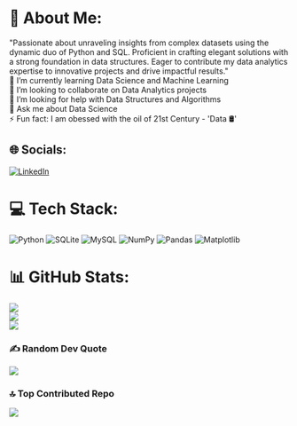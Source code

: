 # 💫 About Me:
"Passionate about unraveling insights from complex datasets using the dynamic duo of Python and SQL. Proficient in crafting elegant solutions with a strong foundation in data structures. Eager to contribute my data analytics expertise to innovative projects and drive impactful results."<br>🌱 I’m currently learning Data Science and Machine Learning<br>👯 I’m looking to collaborate on Data Analytics projects<br>🤝 I’m looking for help with Data Structures and Algorithms<br>💬 Ask me about Data Science<br>⚡ Fun fact: I am obessed with the oil of 21st Century - 'Data 🛢️'


## 🌐 Socials:
[![LinkedIn](https://img.shields.io/badge/LinkedIn-%230077B5.svg?logo=linkedin&logoColor=white)](https://linkedin.com/in/pratik-hingnekar-936349219) 

# 💻 Tech Stack:
![Python](https://img.shields.io/badge/python-3670A0?style=for-the-badge&logo=python&logoColor=ffdd54) ![SQLite](https://img.shields.io/badge/sqlite-%2307405e.svg?style=for-the-badge&logo=sqlite&logoColor=white) ![MySQL](https://img.shields.io/badge/mysql-%2300000f.svg?style=for-the-badge&logo=mysql&logoColor=white) ![NumPy](https://img.shields.io/badge/numpy-%23013243.svg?style=for-the-badge&logo=numpy&logoColor=white) ![Pandas](https://img.shields.io/badge/pandas-%23150458.svg?style=for-the-badge&logo=pandas&logoColor=white) ![Matplotlib](https://img.shields.io/badge/Matplotlib-%23ffffff.svg?style=for-the-badge&logo=Matplotlib&logoColor=black)
# 📊 GitHub Stats:
![](https://github-readme-stats.vercel.app/api?username=pratikhingnekar&theme=radical&hide_border=false&include_all_commits=true&count_private=true)<br/>
![](https://github-readme-streak-stats.herokuapp.com/?user=pratikhingnekar&theme=radical&hide_border=false)<br/>
![](https://github-readme-stats.vercel.app/api/top-langs/?username=pratikhingnekar&theme=radical&hide_border=false&include_all_commits=true&count_private=true&layout=compact)

### ✍️ Random Dev Quote
![](https://quotes-github-readme.vercel.app/api?type=vetical&theme=radical)

### 🔝 Top Contributed Repo
![](https://github-contributor-stats.vercel.app/api?username=pratikhingnekar&limit=5&theme=dark&combine_all_yearly_contributions=true)
